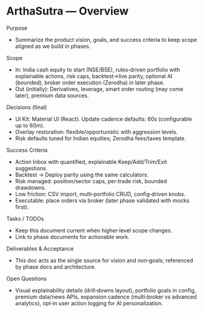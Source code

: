 # ArthaSutra — Overview

Purpose

- Summarize the product vision, goals, and success criteria to keep scope aligned as we build in phases.

Scope

- In: India cash equity to start (NSE/BSE), rules‑driven portfolio with explainable actions, risk caps, backtest→live parity, optional AI (bounded), broker order execution (Zerodha) in later phase.
- Out (initially): Derivatives, leverage, smart order routing (may come later), premium data sources.

Decisions (final)

- UI Kit: Material UI (React). Update cadence defaults: 60s (configurable up to 60m).
- Overlay restoration: flexible/opportunistic with aggression levels.
- Risk defaults tuned for Indian equities; Zerodha fees/taxes template.

Success Criteria

- Action Inbox with quantified, explainable Keep/Add/Trim/Exit suggestions.
- Backtest → Deploy parity using the same calculators.
- Risk managed: position/sector caps, per‑trade risk, bounded drawdowns.
- Low friction: CSV import, multi‑portfolio CRUD, config‑driven knobs.
- Executable: place orders via broker (later phase validated with mocks first).

Tasks / TODOs

- Keep this document current when higher‑level scope changes.
- Link to phase documents for actionable work.

Deliverables & Acceptance

- This doc acts as the single source for vision and non‑goals; referenced by phase docs and architecture.

Open Questions

- Visual explainability details (drill‑downs layout), portfolio goals in config, premium data/news APIs, expansion cadence (multi‑broker vs advanced analytics), opt‑in user action logging for AI personalization.

